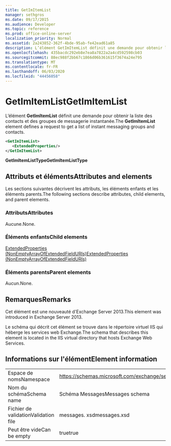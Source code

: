 ```yaml
---
title: GetImItemList
manager: sethgros
ms.date: 09/17/2015
ms.audience: Developer
ms.topic: reference
ms.prod: office-online-server
localization_priority: Normal
ms.assetid: 2a243852-362f-4bde-95ab-fe42ead61a85
description: L’élément GetImItemList définit une demande pour obtenir la liste des contacts et des groupes de messagerie instantanée.
ms.openlocfilehash: 435bacdc292eb8e7ea8a7822a2a4cd592598cb03
ms.sourcegitcommit: 88ec988f2bb67c1866d06b361615f3674a24e795
ms.translationtype: MT
ms.contentlocale: fr-FR
ms.lasthandoff: 06/03/2020
ms.locfileid: "44456058"
---
```

# <a name="getimitemlist"></a><span data-ttu-id="b6542-103">GetImItemList</span><span class="sxs-lookup"><span data-stu-id="b6542-103">GetImItemList</span></span>

<span data-ttu-id="b6542-104">L’élément **GetImItemList** définit une demande pour obtenir la liste des contacts et des groupes de messagerie instantanée.</span><span class="sxs-lookup"><span data-stu-id="b6542-104">The **GetImItemList** element defines a request to get a list of instant messaging groups and contacts.</span></span> 
  
```XML
<GetImItemList>
   <ExtendedProperties/>
</GetImItemList>
```

 <span data-ttu-id="b6542-105">**GetImItemListType**</span><span class="sxs-lookup"><span data-stu-id="b6542-105">**GetImItemListType**</span></span>
## <a name="attributes-and-elements"></a><span data-ttu-id="b6542-106">Attributs et éléments</span><span class="sxs-lookup"><span data-stu-id="b6542-106">Attributes and elements</span></span>

<span data-ttu-id="b6542-107">Les sections suivantes décrivent les attributs, les éléments enfants et les éléments parents.</span><span class="sxs-lookup"><span data-stu-id="b6542-107">The following sections describe attributes, child elements, and parent elements.</span></span>
  
### <a name="attributes"></a><span data-ttu-id="b6542-108">Attributs</span><span class="sxs-lookup"><span data-stu-id="b6542-108">Attributes</span></span>

<span data-ttu-id="b6542-109">Aucune.</span><span class="sxs-lookup"><span data-stu-id="b6542-109">None.</span></span>
  
### <a name="child-elements"></a><span data-ttu-id="b6542-110">Éléments enfants</span><span class="sxs-lookup"><span data-stu-id="b6542-110">Child elements</span></span>

[<span data-ttu-id="b6542-111">ExtendedProperties (NonEmptyArrayOfExtendedFieldURIs)</span><span class="sxs-lookup"><span data-stu-id="b6542-111">ExtendedProperties (NonEmptyArrayOfExtendedFieldURIs)</span></span>](extendedproperties-nonemptyarrayofextendedfielduris.md)
  
### <a name="parent-elements"></a><span data-ttu-id="b6542-112">Éléments parents</span><span class="sxs-lookup"><span data-stu-id="b6542-112">Parent elements</span></span>

<span data-ttu-id="b6542-113">Aucun.</span><span class="sxs-lookup"><span data-stu-id="b6542-113">None.</span></span>
  
## <a name="remarks"></a><span data-ttu-id="b6542-114">Remarques</span><span class="sxs-lookup"><span data-stu-id="b6542-114">Remarks</span></span>

<span data-ttu-id="b6542-115">Cet élément est une nouveauté d'Exchange Server 2013.</span><span class="sxs-lookup"><span data-stu-id="b6542-115">This element was introduced in Exchange Server 2013.</span></span>
  
<span data-ttu-id="b6542-116">Le schéma qui décrit cet élément se trouve dans le répertoire virtuel IIS qui héberge les services web Exchange.</span><span class="sxs-lookup"><span data-stu-id="b6542-116">The schema that describes this element is located in the IIS virtual directory that hosts Exchange Web Services.</span></span>
  
## <a name="element-information"></a><span data-ttu-id="b6542-117">Informations sur l'élément</span><span class="sxs-lookup"><span data-stu-id="b6542-117">Element information</span></span>

|||
|:-----|:-----|
|<span data-ttu-id="b6542-118">Espace de noms</span><span class="sxs-lookup"><span data-stu-id="b6542-118">Namespace</span></span>  <br/> |https://schemas.microsoft.com/exchange/services/2006/messages  <br/> |
|<span data-ttu-id="b6542-119">Nom du schéma</span><span class="sxs-lookup"><span data-stu-id="b6542-119">Schema name</span></span>  <br/> |<span data-ttu-id="b6542-120">Schéma Messages</span><span class="sxs-lookup"><span data-stu-id="b6542-120">Messages schema</span></span>  <br/> |
|<span data-ttu-id="b6542-121">Fichier de validation</span><span class="sxs-lookup"><span data-stu-id="b6542-121">Validation file</span></span>  <br/> |<span data-ttu-id="b6542-122">messages. xsd</span><span class="sxs-lookup"><span data-stu-id="b6542-122">messages.xsd</span></span>  <br/> |
|<span data-ttu-id="b6542-123">Peut être vide</span><span class="sxs-lookup"><span data-stu-id="b6542-123">Can be empty</span></span>  <br/> |<span data-ttu-id="b6542-124">true</span><span class="sxs-lookup"><span data-stu-id="b6542-124">true</span></span>  <br/> |
   

